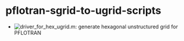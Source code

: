 # pflotran-sgrid-to-ugrid-scripts

- ![driver_for_hex_ugrid.m](driver_for_hex_ugrid.m): generate hexagonal unstructured grid for PFLOTRAN
